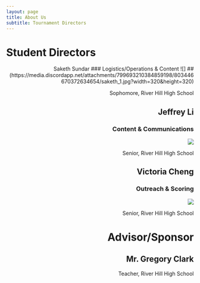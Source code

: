 ```yaml
---
layout: page
title: About Us
subtitle: Tournament Directors
---
```

# Student Directors
<div dir='rtl'>
## Saketh Sundar
### Logistics/Operations & Content
![](https://media.discordapp.net/attachments/799693210384859198/803446670372634654/saketh_1.jpg?width=320&height=320)

Sophomore, River Hill High School
## Jeffrey Li
### Content & Communications
![](https://media.discordapp.net/attachments/799693210384859198/803452378686554132/j.webp?width=320&height=320)

Senior, River Hill High School
## Victoria Cheng
### Outreach & Scoring
![](https://media.discordapp.net/attachments/799693210384859198/803434982516195338/image0.jpg?width=320&height=320)

Senior, River Hill High School
# Advisor/Sponsor
## Mr. Gregory Clark
Teacher, River Hill High School

